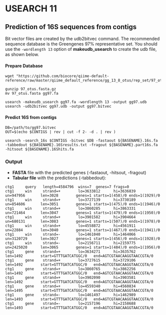 # USEARCH 11

## Prediction of 16S sequences from contigs

Bit vector files are created by the udb2bitvec command. The recommended sequence database is the Greengenes 97% representative set. You should use the `-wordlength 13` option of **makeudb_usearch** to create the udb file, as shown below.

#### Prepare Database
```
wget "https://github.com/biocore/qiime-default-reference/raw/master/qiime_default_reference/gg_13_8_otus/rep_set/97_otus.fasta.gz"

gunzip 97_otus.fasta.gz
mv 97_otus.fasta gg97.fa

usearch -makeudb_usearch gg97.fa -wordlength 13 -output gg97.udb
usearch -udb2bitvec gg97.udb -output gg97.bitvec
```

#### Predict 16S from contigs
```
DB=/path/to/gg97.bitvec
OUT=$(echo $CONTIGS | rev | cut -f 2- -d . | rev )

usearch -search_16s $CONTIGS -bitvec $DB -fastaout ${BASENAME}.16s.fa -tabbedout ${BASENAME}.16Sresults.txt -fragout ${BASENAME}.part16s.fa -hitsout ${BASENAME}.16Shits.fa
```

### Output
 - **FASTA** file with the predicted genes (-fastaout, -hitsout, -fragout)
 - **Tabular file** with the predictions (-tabbedout):
```
ctg1     query   length=4584796  wins=7  genes=7 frags=0
ctg1     win     strand=+        lo=3633812      hi=3636839      un=947956       len=3028        genes=1 starts=1(458)/0 ends=1(1929)/0
ctg1     win     strand=+        lo=3727139      hi=3730189      un=854606       len=3051        genes=1 starts=1(475)/0 ends=1(1946)/0
ctg1     win     strand=+        lo=3860285      hi=3863331      un=721464       len=3047        genes=1 starts=1(479)/0 ends=1(1950)/0
ctg1     win     strand=+        lo=3901582      hi=3904664      un=680131       len=3083        genes=1 starts=1(507)/0 ends=1(1978)/0
ctg1     win     strand=+        lo=4558872      hi=4561911      un=22884        len=3040        genes=1 starts=1(467)/0 ends=1(1941)/0
ctg1     win     strand=-        lo=1461040      hi=1464066      un=3120729      len=3027        genes=1 starts=1(456)/0 ends=1(1928)/0
ctg1     win     strand=-        lo=2156711      hi=2159775      un=2425020      len=3065        genes=1 starts=1(484)/0 ends=1(1956)/0
ctg1     gene    strand=+        lo=3634271      hi=3635762      len=1492        start=GTTTGATCATGGC/0   end=AGTCGTAACAAGGTAACCGTA/0
ctg1     gene    strand=+        lo=3727615      hi=3729106      len=1492        start=GTTTGATCATGGC/0   end=AGTCGTAACAAGGTAACCGTA/0
ctg1     gene    strand=+        lo=3860765      hi=3862256      len=1492        start=GTTTGATCATGGC/0   end=AGTCGTAACAAGGTAACCGTA/0
ctg1     gene    strand=+        lo=3902090      hi=3903581      len=1492        start=GTTTGATCATGGC/0   end=AGTCGTAACAAGGTAACCGTA/0
ctg1     gene    strand=+        lo=4559340      hi=4560834      len=1495        start=GTTTGATCATGGC/0   end=AGTCGTAACAAGGTAACCGTA/0
ctg1     gene    strand=-        lo=1461497      hi=1462989      len=1493        start=GTTTGATCATGGC/0   end=AGTCGTAACAAGGTAACCGTA/0
ctg1     gene    strand=-        lo=2157196      hi=2158688      len=1493        start=GTTTGATCATGGC/0   end=AGTCGTAACAAGGTAACCGTA/0
```
